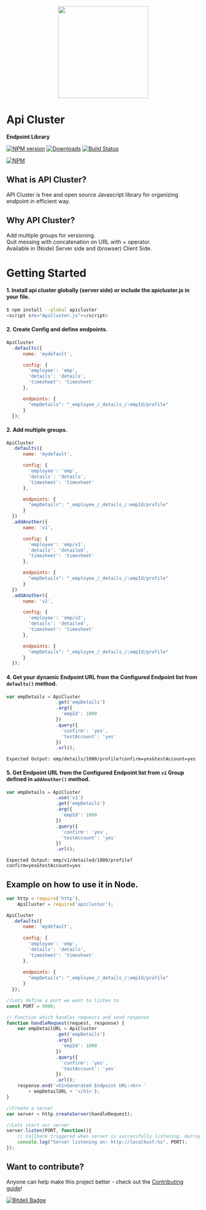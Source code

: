<p align="center">
    <img height="240" width="235" src="https://github.com/ramsunvtech/apicluster/raw/master/api-cluster.png">
</p>

# Api Cluster
**Endpoint Library**

[![NPM version][npm-image]][npm-url] [![Downloads][downloads-image]][npm-url] [![Build Status][travis-image]][travis-url]
<!--[![Coverage Status](https://coveralls.io/repos/ramsunvtech/apicluster/badge.svg?branch=master&service=github)](https://coveralls.io/github/ramsunvtech/apicluster?branch=master) [![Gitter](https://badges.gitter.im/Join%20Chat.svg)](https://gitter.im/ramsunvtech/apicluster?utm_source=badge&utm_medium=badge&utm_campaign=pr-badge)-->

[![NPM](https://nodei.co/npm/apicluster.png?downloads=true&downloadRank=true)](https://nodei.co/npm/apicluster/)

[downloads-image]: http://img.shields.io/npm/dm/apicluster.svg
[npm-url]: https://npmjs.org/package/apicluster
[npm-image]: http://img.shields.io/npm/v/apicluster.svg

[travis-url]: https://travis-ci.org/ramsunvtech/apicluster
[travis-image]: http://img.shields.io/travis/ramsunvtech/apicluster.svg

## What is API Cluster?
API Cluster is free and open source Javascript library for organizing endpoint in efficient way.

## Why API Cluster?
Add multiple groups for versioning.  
Quit messing with concatenation on URL with + operator.  
Available in (Node) Server side and (browser) Client Side.  

# Getting Started

#### 1. Install api cluster globally (server side) or include the apicluster.js in your file.

```sh
$ npm install --global apicluster
<script src="ApiCluster.js"></script>
```

#### 2. Create Config and define endpoints.

```javascript
ApiCluster
  .defaults({
      name: 'mydefault',

      config: {
        'employee': 'emp',
        'details': 'details',
        'timesheet': 'timesheet'
      },

      endpoints: {
        "empDetails": "_employee_/_details_/:empId/profile"
      }
  });
```

#### 2. Add multiple groups.
```javascript
ApiCluster
  .defaults({
      name: 'mydefault',

      config: {
        'employee': 'emp',
        'details': 'details',
        'timesheet': 'timesheet'
      },

      endpoints: {
        "empDetails": "_employee_/_details_/:empId/profile"
      }
  })
  .addAnother({
      name: 'v1',

      config: {
        'employee': 'emp/v1',
        'details': 'detailed',
        'timesheet': 'timesheet'
      },

      endpoints: {
        "empDetails": "_employee_/_details_/:empId/profile"
      }
  })
  .addAnother({
      name: 'v2',

      config: {
        'employee': 'emp/v2',
        'details': 'detailed',
        'timesheet': 'timesheet'
      },

      endpoints: {
        "empDetails": "_employee_/_details_/:empId/profile"
      }
  });
```

#### 4. Get your dynamic Endpoint URL from the Configured Endpoint list from `defaults()` method.

```javascript
var empDetails = ApiCluster
                  .get('empDetails')
                  .arg({
                    'empId': 1000 
                  })
                  .query({
                    'confirm': 'yes',
                    'testAccount': 'yes'
                  })
                  .url();
```
```
Expected Output: emp/details/1000/profile?confirm=yes&testAccount=yes
```
#### 5. Get Endpoint URL from the Configured Endpoint list from `v1` Group defined in `addAnother()` method.
```javascript
var empDetails = ApiCluster
                  .use('v1')
                  .get('empDetails')
                  .arg({
                    'empId': 1000 
                  })
                  .query({
                    'confirm': 'yes',
                    'testAccount': 'yes'
                  })
                  .url();
```
```
Expected Output: emp/v1/detailed/1000/profile?confirm=yes&testAccount=yes
```

## Example on how to use it in Node.

```javascript
var http = require('http'),
	ApiCluster = require('apicluster');

ApiCluster
  .defaults({
      name: 'mydefault',
 
      config: {
        'employee': 'emp',
        'details': 'details',
        'timesheet': 'timesheet'
      },
 
      endpoints: {
        "empDetails": "_employee_/_details_/:empId/profile"
      }
  });

//Lets define a port we want to listen to
const PORT = 9000; 

// Function which handles requests and send response
function handleRequest(request, response) {
	var empDetailURL = ApiCluster
                  .get('empDetails')
                  .arg({
                    'empId': 1000 
                  })
                  .query({
                    'confirm': 'yes',
                    'testAccount': 'yes'
                  })
                  .url();
    response.end('<h1>Generated Endpoint URL:<br> '
    	+ empDetailURL + '</h1>');
}

//Create a server
var server = http.createServer(handleRequest);

//Lets start our server
server.listen(PORT, function(){
    // Callback triggered when server is successfully listening. Hurray!
    console.log("Server listening on: http://localhost:%s", PORT);
});
```

## Want to contribute?

Anyone can help make this project better - check out the [Contributing guide](/CONTRIBUTING.md)!

[![Bitdeli Badge](https://d2weczhvl823v0.cloudfront.net/ramsunvtech/apicluster/trend.png)](https://bitdeli.com/free "Bitdeli Badge")

